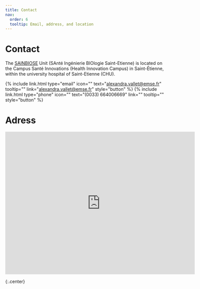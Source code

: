 ```yaml
---
title: Contact
nav:
  order: 6
  tooltip: Email, address, and location
---
```


# <i class="fas fa-envelope"></i>Contact

The [SAINBIOSE](https://sainbiose.univ-st-etienne.fr/fr/index.html) Unit (SAnté Ingénierie BIOlogie Saint-Etienne) is located on the Campus Santé Innovations (Health Innovation Campus) in Saint-Étienne, within the university hospital of Saint-Etienne (CHU).

{%
  include link.html
  type="email"
  icon=""
  text="alexandra.vallet@emse.fr"
  tooltip=""
  link="alexandra.vallet@emse.fr"
  style="button"
%}
{%
  include link.html
  type="phone"
  icon=""
  text="(0033) 664006669"
  link=""
  tooltip=""
  style="button"
%}


# Adress

<iframe src="https://www.google.com/maps/embed?pb=!1m18!1m12!1m3!1d2797.3413245320394!2d4.36456027627504!3d45.48307097107417!2m3!1f0!2f0!3f0!3m2!1i1024!2i768!4f13.1!3m3!1m2!1s0x47f5acf90af3ea21%3A0xb9b39df7b9c35bfd!2sCampus%20Sant%C3%A9%20Innovations!5e0!3m2!1sen!2sfr!4v1696490704050!5m2!1sen!2sfr" width="600" height="450" style="border:0;" allowfullscreen="" loading="lazy" referrerpolicy="no-referrer-when-downgrade"></iframe>

{:.center}


